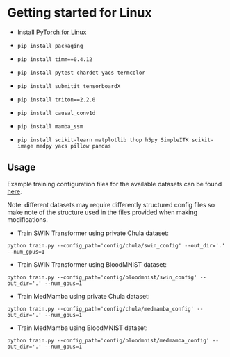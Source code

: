 # Getting started for Linux

- Install [PyTorch for Linux](https://pytorch.org/get-started/locally/)

- ```pip install packaging```
- ```pip install timm==0.4.12```
- ```pip install pytest chardet yacs termcolor```
- ```pip install submitit tensorboardX```
- ```pip install triton==2.2.0```
- ```pip install causal_conv1d```
- ```pip install mamba_ssm```
- ```pip install scikit-learn matplotlib thop h5py SimpleITK scikit-image medpy yacs pillow pandas```



## Usage

Example training configuration files for the available datasets can be found [here](https://github.com/LewisClifton/LeukaemiaClassification/tree/main/config).

Note: different datasets may require differently structured config files  so make note of the structure used in the files provided when making modifications.

- Train SWIN Transformer using private Chula dataset:
```
python train.py --config_path='config/chula/swin_config' --out_dir='.' --num_gpus=1
```

- Train SWIN Transformer using BloodMNIST dataset:
```
python train.py --config_path='config/bloodmnist/swin_config' --out_dir='.' --num_gpus=1
```

- Train MedMamba using private Chula dataset:
```
python train.py --config_path='config/chula/medmamba_config' --out_dir='.' --num_gpus=1
```

- Train MedMamba using BloodMNIST dataset:
```
python train.py --config_path='config/bloodmnist/medmamba_config' --out_dir='.' --num_gpus=1
```